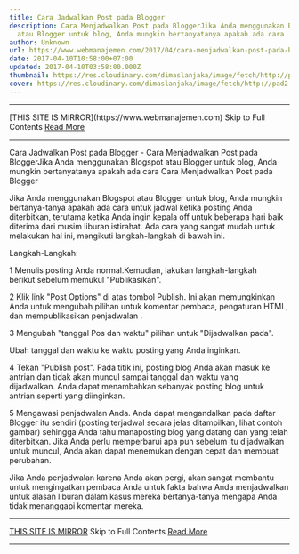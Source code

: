 ```yaml
---
title: Cara Jadwalkan Post pada Blogger
description: Cara Menjadwalkan Post pada BloggerJika Anda menggunakan Blogspot
  atau Blogger untuk blog, Anda mungkin bertanyatanya apakah ada cara
author: Unknown
url: https://www.webmanajemen.com/2017/04/cara-menjadwalkan-post-pada-blogger.html
date: 2017-04-10T10:58:00+07:00
updated: 2017-04-10T03:58:00.000Z
thumbnail: https://res.cloudinary.com/dimaslanjaka/image/fetch/http://pad2.whstatic.com/images/thumb/e/ee/Schedule-a-Post-on-Blogger-Step-1.jpg/v3-460px-Schedule-a-Post-on-Blogger-Step-1.jpg.webp
cover: https://res.cloudinary.com/dimaslanjaka/image/fetch/http://pad2.whstatic.com/images/thumb/e/ee/Schedule-a-Post-on-Blogger-Step-1.jpg/v3-460px-Schedule-a-Post-on-Blogger-Step-1.jpg.webp
---
```


<hr/> [THIS SITE IS MIRROR](https://www.webmanajemen.com) Skip to Full Contents <a href="https://www.webmanajemen.com/2017/04/cara-menjadwalkan-post-pada-blogger.html" rel="follow" class="button" id="read-more">Read More</a> <hr/> Cara Jadwalkan Post pada Blogger - Cara Menjadwalkan Post pada BloggerJika Anda menggunakan Blogspot atau Blogger untuk blog, Anda mungkin bertanyatanya apakah ada cara Cara Menjadwalkan Post pada Blogger

Jika Anda menggunakan Blogspot atau Blogger untuk blog, Anda mungkin bertanya-tanya apakah ada cara untuk jadwal ketika posting Anda diterbitkan, terutama ketika Anda ingin kepala off untuk beberapa hari baik diterima dari musim liburan istirahat. Ada cara yang sangat mudah untuk melakukan hal ini, mengikuti langkah-langkah di bawah ini.


Langkah-Langkah:



1
Menulis posting Anda normal.Kemudian, lakukan langkah-langkah berikut sebelum memukul "Publikasikan".




2
Klik link "Post Options" di atas tombol Publish. Ini akan memungkinkan Anda untuk mengubah pilihan untuk komentar pembaca, pengaturan HTML, dan mempublikasikan penjadwalan .




3
Mengubah "tanggal Pos dan waktu" pilihan untuk "Dijadwalkan pada".

Ubah tanggal dan waktu ke waktu posting yang Anda inginkan.





4
Tekan "Publish post". Pada titik ini, posting blog Anda akan masuk ke antrian dan tidak akan muncul sampai tanggal dan waktu yang dijadwalkan. Anda dapat menambahkan sebanyak posting blog untuk antrian seperti yang diinginkan.




5
Mengawasi penjadwalan Anda. Anda dapat mengandalkan pada daftar Blogger itu sendiri (posting terjadwal secara jelas ditampilkan, lihat contoh gambar) sehingga Anda tahu manaposting blog yang datang dan yang telah diterbitkan. Jika Anda perlu memperbarui apa pun sebelum itu dijadwalkan untuk muncul, Anda akan dapat menemukan dengan cepat dan membuat perubahan.

Jika Anda penjadwalan karena Anda akan pergi, akan sangat membantu untuk mengingatkan pembaca Anda untuk fakta bahwa Anda menjadwalkan untuk alasan liburan dalam kasus mereka bertanya-tanya mengapa Anda tidak menanggapi komentar mereka. <hr/> [THIS SITE IS MIRROR](https://www.webmanajemen.com) Skip to Full Contents <a href="https://www.webmanajemen.com/2017/04/cara-menjadwalkan-post-pada-blogger.html" rel="follow" class="button" id="read-more">Read More</a> <hr/>